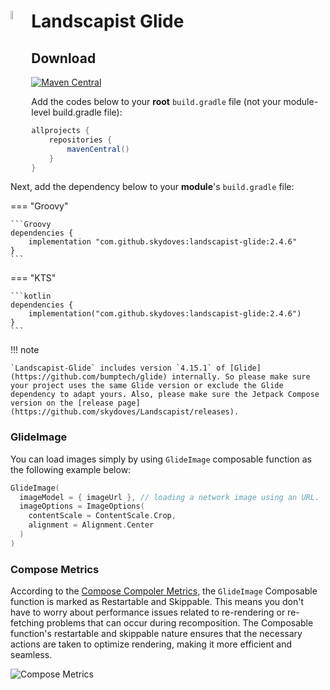 <div class="header">
  <a href="https://github.com/bumptech/glide" target="_blank"> <img src="https://user-images.githubusercontent.com/24237865/95545537-1bc15200-0a39-11eb-883d-644f564da5d3.png" align="left" width="6%" alt="Landscapist-Glide" /></a>
  <h1>Landscapist Glide</h1>
</div>

## Download

[![Maven Central](https://img.shields.io/maven-central/v/com.github.skydoves/landscapist.svg?label=Maven%20Central)](https://central.sonatype.com/search?q=skydoves%2520landscapist)<br>

Add the codes below to your **root** `build.gradle` file (not your module-level build.gradle file):

```Groovy
allprojects {
    repositories {
        mavenCentral()
    }
}
```

Next, add the dependency below to your **module**'s `build.gradle` file:

=== "Groovy"

    ```Groovy
    dependencies {
        implementation "com.github.skydoves:landscapist-glide:2.4.6"
    }
    ```

=== "KTS"

    ```kotlin
    dependencies {
        implementation("com.github.skydoves:landscapist-glide:2.4.6")
    }
    ```

!!! note

    `Landscapist-Glide` includes version `4.15.1` of [Glide](https://github.com/bumptech/glide) internally. So please make sure your project uses the same Glide version or exclude the Glide dependency to adapt yours. Also, please make sure the Jetpack Compose version on the [release page](https://github.com/skydoves/Landscapist/releases).

### GlideImage

You can load images simply by using `GlideImage` composable function as the following example below:

```kotlin
GlideImage(
  imageModel = { imageUrl }, // loading a network image using an URL.
  imageOptions = ImageOptions(
    contentScale = ContentScale.Crop,
    alignment = Alignment.Center
  )
)
```

### Compose Metrics

According to the [Compose Compoler Metrics](https://github.com/androidx/androidx/blob/androidx-main/compose/compiler/design/compiler-metrics.md), the `GlideImage` Composable function is marked as Restartable and Skippable. This means you don't have to worry about performance issues related to re-rendering or re-fetching problems that can occur during recomposition. The Composable function's restartable and skippable nature ensures that the necessary actions are taken to optimize rendering, making it more efficient and seamless.

![Compose Metrics](https://github.com/skydoves/landscapist/assets/24237865/bc83dd61-b10a-480d-8797-252df81a10d1)
